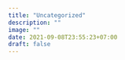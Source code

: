 ```yaml
---
title: "Uncategorized"
description: ""
image: ""
date: 2021-09-08T23:55:23+07:00
draft: false
---
```

